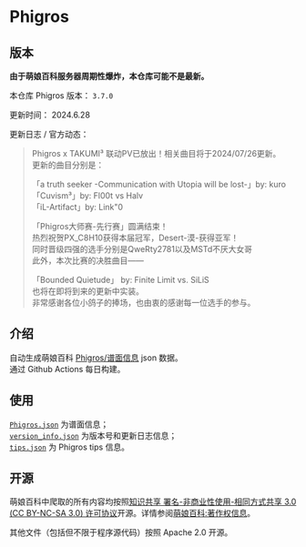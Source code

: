 # Phigros

## 版本

**由于萌娘百科服务器周期性爆炸，本仓库可能不是最新。**

本仓库 Phigros 版本： <!-- begin Phigros version --> `3.7.0` <!-- end Phigros version -->

更新时间： <!-- begin Phigros time --> 2024.6.28 <!-- end Phigros time -->

更新日志 / 官方动态：
<!-- begin Phigros log -->
> Phigros x TAKUMI³ 联动PV已放出！相关曲目将于2024/07/26更新。  
> 更新的曲目分别是：  
>   
> 「a truth seeker -Communication with Utopia will be lost-」by: kuro  
> 「Cuvism³」by: Fl00t vs Halv  
> 「iL-Artifact」by: Link"0  
>   
> 「Phigros大师赛-先行赛」圆满结束！  
> 热烈祝贺PX_C8H10获得本届冠军，Desert-漠-获得亚军！  
> 同时晋级四强的选手分别是QweRty2781以及MSTd不厌大女哥  
> 此外，本次比赛的决胜曲目——  
>   
> 「Bounded Quietude」 by: Finite Limit vs. SiLiS  
> 也将在即将到来的更新中实装。  
> 非常感谢各位小鸽子的捧场，也由衷的感谢每一位选手的参与。  
<!-- end Phigros log -->

## 介绍

自动生成萌娘百科 [Phigros/谱面信息](https://mzh.moegirl.org.cn/Phigros/谱面信息) json 数据。  
通过 Github Actions 每日构建。

## 使用

[`Phigros.json`](https://ssmzhn.github.io/Phigros/Phigros.json) 为谱面信息；  
[`version_info.json`](https://ssmzhn.github.io/Phigros/version_info.json) 为版本号和更新日志信息；  
[`tips.json`](https://ssmzhn.github.io/Phigros/tips.json) 为 Phigros tips 信息。

## 开源
萌娘百科中爬取的所有内容均按照[知识共享 署名-非商业性使用-相同方式共享 3.0 (CC BY-NC-SA 3.0) 许可协议](https://creativecommons.org/licenses/by-nc-sa/3.0/cn/)开源。详情参阅[萌娘百科:著作权信息](https://mzh.moegirl.org.cn/%E8%90%8C%E5%A8%98%E7%99%BE%E7%A7%91:%E8%91%97%E4%BD%9C%E6%9D%83%E4%BF%A1%E6%81%AF)。

其他文件（包括但不限于程序源代码）按照 Apache 2.0 开源。
